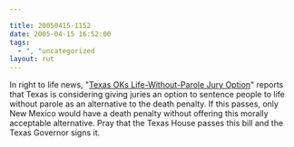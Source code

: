 ```yaml
---

title: 20050415-1152
date: 2005-04-15 16:52:00
tags:
  - ", "uncategorized
layout: rut
---
```


<p> In right to life news, "<a href="http://news.findlaw.com/ap/o/632/04-15-2005/5101000a3dfa0d22.html">Texas
OKs Life-Without-Parole Jury Option</a>" reports that Texas is
considering giving juries an option to sentence people to life
without parole as an alternative to the death penalty.  If this
passes, only New Mexico would have a death penalty without offering
this morally acceptable alternative.  Pray that the Texas House
passes this bill and the Texas Governor signs it.</p>

